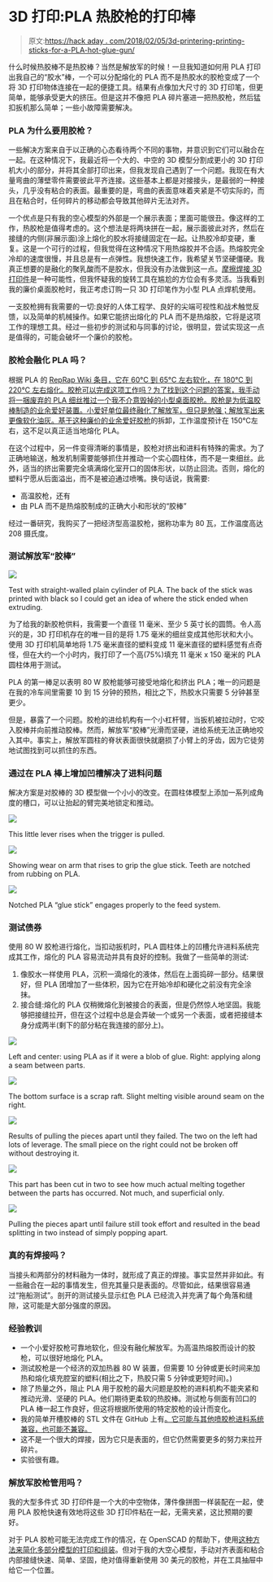 # 3D 打印:PLA 热胶枪的打印棒

> 原文:[https://hack aday . com/2018/02/05/3d-printering-printing-sticks-for-a-PLA-hot-glue-gun/](https://hackaday.com/2018/02/05/3d-printering-printing-sticks-for-a-pla-hot-glue-gun/)

什么时候热胶棒不是热胶棒？当然是解放军的时候！一旦我知道如何用 PLA 打印出我自己的“胶水”棒，一个可以分配熔化的 PLA 而不是热胶水的胶枪变成了一个将 3D 打印物体连接在一起的便捷工具。结果有点像加大尺寸的 3D 打印笔，但更简单，能够承受更大的挤压。但是这并不像把 PLA 碎片塞进一把热胶枪，然后猛扣扳机那么简单；一些小故障需要解决。

### PLA 为什么要用胶枪？

一些解决方案来自于以正确的心态看待两个不同的事物，并意识到它们可以融合在一起。在这种情况下，我最近将一个大的、中空的 3D 模型分割成更小的 3D 打印机大小的部分，并将其全部打印出来，但我发现自己遇到了一个问题。我现在有大量弯曲的薄壁零件需要彼此平齐连接。这些基本上都是对接接头，是最弱的一种接头，几乎没有粘合的表面。最重要的是，弯曲的表面意味着夹紧是不切实际的，而且在粘合时，任何碎片的移动都会导致其他碎片无法对齐。

一个优点是只有我的空心模型的外部是一个展示表面；里面可能很丑。像这样的工作，热胶枪是值得考虑的。这个想法是将两块拼在一起，展示面彼此对齐，然后在接缝的内侧(非展示面)涂上熔化的胶水将接缝固定在一起。让热胶冷却变硬，重复。这是一个可行的过程，但我觉得在这种情况下用热熔胶并不合适。热熔胶完全冷却的速度很慢，并且总是有一点弹性。我想快速工作，我希望关节坚硬僵硬。我真正想要的是融化的聚乳酸而不是胶水，但我没有办法做到这一点。[摩擦焊接 3D 打印件](https://hackaday.com/2014/12/30/3d-printing-technique-friction-welding/)是一种可能性，但我怀疑我的旋转工具在尴尬的方位会有多灵活。当我看到我的廉价桌面胶枪时，我正考虑订购一只 3D 打印笔作为小型 PLA 点焊机使用。

一支胶枪拥有我需要的一切:良好的人体工程学、良好的尖端可视性和战术触觉反馈，以及简单的机械操作。如果它能挤出熔化的 PLA 而不是热熔胶，它将是这项工作的理想工具。经过一些初步的测试和与同事的讨论，很明显，尝试实现这一点是值得的，可能会破坏一个廉价的胶枪。

### 胶枪会融化 PLA 吗？

根据 PLA 的 [RepRap Wiki 条目，它在 60°C 到 65°C 左右软化，在 180°C 到 220°C 左右熔化。胶枪可以完成这项工作吗？为了找到这个问题的答案，我手动将一捆废弃的 PLA 细丝推过一个我不介意毁掉的小型桌面胶枪。胶枪是为低温胶棒制造的业余爱好装置。小爱好单位最终融化了解放军，但只是勉强；解放军出来更像软化油灰。基于](http://reprap.org/wiki/PLA)[这种廉价的业余爱好胶枪](https://hackaday.com/2017/11/22/teardown-of-a-cheap-glue-gun/)的拆卸，工作温度预计在 150℃左右，这不足以真正适当地熔化 PLA。

在这个过程中，另一件变得清晰的事情是，胶枪对挤出和进料有特殊的需求。为了正确地输送，触发机制需要能够抓住并推动一个实心圆柱体，而不是一束细丝。此外，适当的挤出需要完全填满熔化室开口的固体形状，以防止回流。否则，熔化的塑料宁愿从后面溢出，而不是被迫通过喷嘴。换句话说，我需要:

*   高温胶枪，还有
*   由 PLA 而不是热熔胶制成的正确大小和形状的“胶棒”

经过一番研究，我购买了一把经济型高温胶枪，据称功率为 80 瓦，工作温度高达 208 摄氏度。

### 测试解放军“胶棒”

![](../Images/6365a5a2a70b423a11b9b8680f932e93.png)

Test with straight-walled plain cylinder of PLA. The back of the stick was printed with black so I could get an idea of where the stick ended when extruding.

为了给我的新胶枪供料，我需要一个直径 11 毫米、至少 5 英寸长的圆筒。令人高兴的是，3D 打印机存在的唯一目的是将 1.75 毫米的细丝变成其他形状和大小。使用 3D 打印机简单地将 1.75 毫米直径的塑料变成 11 毫米直径的塑料感觉有点奇怪，但在大约一个小时内，我打印了一个高(75%)填充 11 毫米 x 150 毫米的 PLA 圆柱体用于测试。

PLA 的第一棒足以表明 80 W 胶枪能够可接受地熔化和挤出 PLA；唯一的问题是在我的冷车间里需要 10 到 15 分钟的预热，相比之下，热胶水只需要 5 分钟甚至更少。

但是，暴露了一个问题。胶枪的进给机构有一个小杠杆臂，当扳机被拉动时，它咬入胶棒并向前推动胶棒。然而，解放军“胶棒”光滑而坚硬，进给系统无法正确地咬入其中。事实上，解放军圆柱的脊状表面很快就磨损了小臂上的牙齿，因为它徒劳地试图找到可以抓住的东西。

### 通过在 PLA 棒上增加凹槽解决了进料问题

解决方案是对胶棒的 3D 模型做一个小小的改变。在圆柱体模型上添加一系列成角度的槽口，可以让抬起的臂完美地锁定和推动。

[![](../Images/bc8dd715f3670a29e803f307fc97ea71.png)](https://hackaday.com/2018/02/05/3d-printering-printing-sticks-for-a-pla-hot-glue-gun/makersdate2017-9-23ver6lenskan03actlar02e-ve-2/)

This little lever rises when the trigger is pulled.

[![](../Images/a58a796370abbedf3a5ba9d941918ea3.png)](https://hackaday.com/2018/02/05/3d-printering-printing-sticks-for-a-pla-hot-glue-gun/makersdate2017-9-23ver6lenskan03actlar02e-ve-3/)

Showing wear on arm that rises to grip the glue stick. Teeth are notched from rubbing on PLA.

[![](../Images/e8e5a3c60d3a4a7096955daf4216830e.png)](https://hackaday.com/2018/02/05/3d-printering-printing-sticks-for-a-pla-hot-glue-gun/makersdate2017-9-23ver6lenskan03actlar02e-ve-9/)

Notched PLA “glue stick” engages properly to the feed system.

### 测试债券

使用 80 W 胶枪进行熔化，当扣动扳机时，PLA 圆柱体上的凹槽允许进料系统完成其工作，熔化的 PLA 容易流动并具有良好的控制。我做了一些简单的测试:

1.  像胶水一样使用 PLA，沉积一滴熔化的液体，然后在上面捣碎一部分。结果很好，但 PLA 团增加了一些体积，因为它在开始冷却和硬化之前没有完全涂抹。
2.  接合缝:熔化的 PLA 仅稍微熔化到被接合的表面，但是仍然惊人地坚固。我能够把接缝拉开，但在这个过程中总是会弄破一个或另一个表面，或者把接缝本身分成两半(剩下的部分粘在我连接的部分上)。

[![](../Images/ae0447d79f8632eae5abc229c5c86d16.png)](https://hackaday.com/2018/02/05/3d-printering-printing-sticks-for-a-pla-hot-glue-gun/makersdate2017-9-23ver6lenskan03actlar02e-ve-4/)

Left and center: using PLA as if it were a blob of glue. Right: applying along a seam between parts.

[![](../Images/6dcdb423a1f5a40001ee35958b6e46e6.png)](https://hackaday.com/2018/02/05/3d-printering-printing-sticks-for-a-pla-hot-glue-gun/makersdate2017-9-23ver6lenskan03actlar02e-ve-5/)

The bottom surface is a scrap raft. Slight melting visible around seam on the right.

[![](../Images/f63c74b63079110c068336e7e7f2c56a.png)](https://hackaday.com/2018/02/05/3d-printering-printing-sticks-for-a-pla-hot-glue-gun/makersdate2017-9-23ver6lenskan03actlar02e-ve-6/)

Results of pulling the pieces apart until they failed. The two on the left had lots of leverage. The small piece on the right could not be broken off without destroying it.

[![](../Images/c4436e3b1c9b7c2881977d16df7cf6b1.png)](https://hackaday.com/2018/02/05/3d-printering-printing-sticks-for-a-pla-hot-glue-gun/makersdate2017-9-23ver6lenskan03actlar02e-ve-7/)

This part has been cut in two to see how much actual melting together between the parts has occurred. Not much, and superficial only.

[![](../Images/77150f9cd2764e4df1e45ef5124ca335.png)](https://hackaday.com/2018/02/05/3d-printering-printing-sticks-for-a-pla-hot-glue-gun/makersdate2017-9-23ver6lenskan03actlar02e-ve-8/)

Pulling the pieces apart until failure still took effort and resulted in the bead splitting in two instead of simply popping apart.

### 真的有焊接吗？

当接头和两部分的材料融为一体时，就形成了真正的焊接。事实显然并非如此。有一些融合在一起的事情发生，但充其量只是表面的。尽管如此，结果很容易通过“拖船测试”。剖开的测试接头显示红色 PLA 已经流入并充满了每个角落和缝隙，这可能是大部分强度的原因。

### 经验教训

*   一个小爱好胶枪可靠地软化，但没有融化解放军。为高温热熔胶而设计的胶枪，可以很好地熔化 PLA。
*   测试胶枪是一个经济的双加热器 80 W 装置，但需要 10 分钟或更长时间来加热和熔化填充腔室的塑料(相比之下，热胶只需 5 分钟或更短时间)。)
*   除了热量之外，阻止 PLA 用于胶枪的最大问题是胶枪的进料机构不能夹紧和推动光滑、坚硬的 PLA。他们期待更柔软的热胶棒。测试枪与侧面有凹口的 PLA 棒一起工作良好，但这将根据所使用的特定胶枪的设计而变化。
*   我的简单开槽胶棒的 STL 文件在 GitHub 上有[。它可能与其他喷胶枪进料系统兼容，也可能不兼容。](https://github.com/DPHAD/PLA-Glue-Stick)
*   这不是一个很大的焊接，因为它只是表面的，但它仍然需要更多的努力来拉开碎片。
*   实验很有趣。

### 解放军胶枪管用吗？

我的大型多件式 3D 打印件是一个大的中空物体，薄件像拼图一样装配在一起，使用 PLA 胶枪快速有效地将这些 3D 打印件粘在一起，无需夹紧，这比预期的要好。

对于 PLA 胶枪可能无法完成工作的情况，在 OpenSCAD 的帮助下，使用[这种方法来简化多部分模型的打印和组装](https://hackaday.com/2017/12/29/3d-printing-without-support-2/)。但对于我的大空心模型，手动对齐表面和粘合内部接缝快速、简单、坚固，绝对值得重新使用 30 美元的胶枪，并在工具抽屉中给它一个位置。